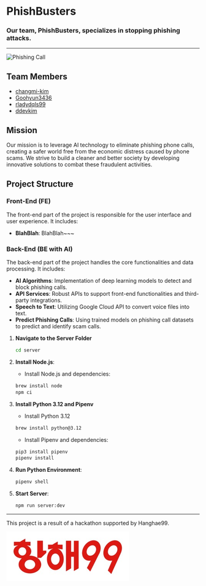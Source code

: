 # PhishBusters

### Our team, PhishBusters, specializes in stopping phishing attacks.

---

![Phishing Call](images/hanghae_call.avif)

## Team Members

- [changmi-kim](https://github.com/changmi-kim)
- [Goohyun3436](https://github.com/Goohyun3436)
- [rladydqls99](https://github.com/rladydqls99)
- [ddevkim](https://github.com/ddevkim)

## Mission

Our mission is to leverage AI technology to eliminate phishing phone calls, creating a safer world free from the economic distress caused by phone scams. We strive to build a cleaner and better society by developing innovative solutions to combat these fraudulent activities.

## Project Structure

### Front-End (FE)

The front-end part of the project is responsible for the user interface and user experience. It includes:

- **BlahBlah**: BlahBlah~~~


### Back-End (BE with AI)

The back-end part of the project handles the core functionalities and data processing. It includes:

- **AI Algorithms**: Implementation of deep learning models to detect and block phishing calls.
- **API Services**: Robust APIs to support front-end functionalities and third-party integrations.
- **Speech to Text**: Utilizing Google Cloud API to convert voice files into text.
- **Predict Phishing Calls**: Using trained models on phishing call datasets to predict and identify scam calls.

1. **Navigate to the Server Folder**
   ```bash
   cd server
   ```

2. **Install Node.js**:
   - Install Node.js and dependencies:
   ```bash
   brew install node
   npm ci
   ```
3. **Install Python 3.12 and Pipenv**
   - Install Python 3.12
   ```bash
   brew install python@3.12
   ```
   - Install Pipenv and dependencies:
   ```bash
   pip3 install pipenv
   pipenv install 
   ```
4. **Run Python Environment**:
   ```bash
   pipenv shell
   ```   
5. **Start Server**:
   ```bash
   npm run server:dev
   ```      
---


This project is a result of a hackathon supported by Hanghae99.

![Hanghae99 Logo](images/hh_small.jpeg)
